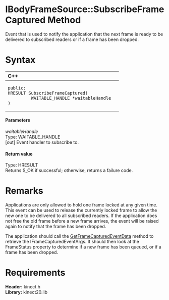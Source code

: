 IBodyFrameSource::SubscribeFrameCaptured Method  
===============================================  

Event that is used to notify the application that the next frame is ready to be delivered to subscribed readers or if a frame has been dropped. <span id="syntaxSection"></span>

Syntax  
======  

<table>
<colgroup>
<col width="100%" />
</colgroup>
<thead>
<tr class="header">
<th align="left">C++</th>
</tr>
</thead>
<tbody>
<tr class="odd">
<td align="left"><pre><code>public:  
HRESULT SubscribeFrameCaptured(  
         WAITABLE_HANDLE *waitableHandle  
)</code></pre></td>
</tr>
</tbody>
</table>

<span id="ID4EG"></span>
#### Parameters  

*waitableHandle*    
Type: WAITABLE\_HANDLE  
[out] Event handler to subscribe to.  

<span id="ID4EP"></span>
#### Return value  

Type: HRESULT  
Returns S\_OK if successful; otherwise, returns a failure code.  

<span id="remarks"></span>

Remarks  
=======  

Applications are only allowed to hold one frame locked at any given time. This event can be used to release the currently locked frame to allow the new one to be delivered to all subscribed readers. If the application does not free the old frame before a new frame arrives, the event will be raised again to notify that the frame has been dropped.  

The application should call the [GetFrameCapturedEventData](GetFrameCapturedEventData.md) method to retrieve the IFrameCapturedEventArgs. It should then look at the FrameStatus property to determine if a new frame has been queued, or if a frame has been dropped.  

<span id="requirements"></span>

Requirements  
============  

**Header:** kinect.h  
**Library:** kinect20.lib  



<!--Please do not edit the data in the comment block below.-->
<!--
TOCTitle : SubscribeFrameCaptured Method
RLTitle : IBodyFrameSource::SubscribeFrameCaptured Method
KeywordK : SubscribeFrameCaptured method
KeywordK : IBodyFrameSource::SubscribeFrameCaptured method
KeywordF : IBodyFrameSource::SubscribeFrameCaptured
KeywordF : SubscribeFrameCaptured
KeywordF : Microsoft.Kinect.kinect.IBodyFrameSource.SubscribeFrameCaptured(WAITABLE_HANDLE@)
KeywordA : M:Microsoft.Kinect.kinect.IBodyFrameSource.SubscribeFrameCaptured(WAITABLE_HANDLE@)
AssetID : M:Microsoft.Kinect.kinect.IBodyFrameSource.SubscribeFrameCaptured(WAITABLE_HANDLE@)
Locale : en-us
CommunityContent : 1
APIType : Managed
APILocation : 
APIName : Microsoft.Kinect.kinect.IBodyFrameSource::SubscribeFrameCaptured
TargetOS : Windows
TopicType : kbSyntax
DevLang : C++
DocSet : K4Wv2
ProjType : K4Wv2Proj
Technology : Kinect for Windows
Product : Kinect for Windows SDK v2
productversion : 20
-->
